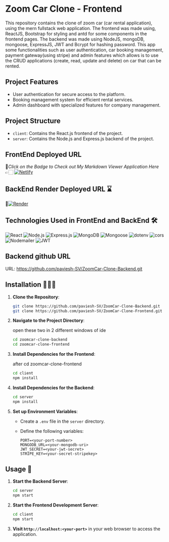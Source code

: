 # Zoom Car Clone - Frontend

This repository contains the clone of zoom car (car rental application), using the mern fullstack web application. The frontend was made using, ReactJS, Bootstrap for styling and antd for some components in the frontend pages. The backend was made using NodeJS, mongoDB, mongoose, ExpressJS, JWT and Bcrypt for hashing password. This app some functionalities such as user authentication, car booking management, payment gateway(using stripe) and admin features which allows is to use the CRUD applications (create, read, update and delete) on car that can be rented.

## Project Features

- User authentication for secure access to the platform.
- Booking management system for efficient rental services.
- Admin dashboard with specialized features for company management.

## Project Structure

- `client`: Contains the React.js frontend of the project.
- `server`: Contains the Node.js and Express.js backend of the project.

## FrontEnd Deployed URL

🔸*Click on the Badge to Check out My Markdown Viewer Application Here*👉🏻 [![Netlify](https://img.shields.io/badge/netlify-%23000000.svg?style=for-the-badge&logo=netlify&logoColor=#00C7B7)](https://zoomcar-clone-psv.netlify.app/)

## BackEnd Render Deployed URL ⌛

🔸[![Render](https://img.shields.io/badge/Render-%46E3B7.svg?style=for-the-badge&logo=render&logoColor=white)](https://zoomcar-clone-backend-45xc.onrender.com)

## Technologies Used in FrontEnd and BackEnd 🛠️

![React](https://img.shields.io/badge/React-61DAFB?style=for-the-badge&logo=react&logoColor=white)
![Node.js](https://img.shields.io/badge/Node.js-43853D?style=for-the-badge&logo=node.js&logoColor=white)
![Express.js](https://img.shields.io/badge/Express.js-000000?style=for-the-badge&logo=express&logoColor=white)
![MongoDB](https://img.shields.io/badge/MongoDB-4EA94B?style=for-the-badge&logo=mongodb&logoColor=white)
![Mongoose](https://img.shields.io/badge/Mongoose-880000?style=for-the-badge&logo=mongoose&logoColor=white)
![dotenv](https://img.shields.io/badge/dotenv-007A88?style=for-the-badge&logo=dotenv&logoColor=white)
![cors](https://img.shields.io/badge/cors-1572B6?style=for-the-badge&logo=cors&logoColor=white)
![Nodemailer](https://img.shields.io/badge/Nodemailer-339933?style=for-the-badge&logo=nodemailer&logoColor=white)
![JWT](https://img.shields.io/badge/JWT-000000?style=for-the-badge&logo=json-web-tokens&logoColor=white)

## Backend github URL

URL: https://github.com/paviesh-SV/ZoomCar-Clone-Backend.git


## Installation 🧑🏻‍💻

1. **Clone the Repository**:

   ```bash
   git clone https://github.com/paviesh-SV/ZoomCar-Clone-Backend.git
   git clone https://github.com/paviesh-SV/ZoomCar-Clone-Frontend.git
   ```

2. **Navigate to the Project Directory**:

    open these two in 2 different windows of ide

   ```bash
   cd zoomcar-clone-backend
   cd zoomcar-clone-frontend
   ```

3. **Install Dependencies for the Frontend**:

    after cd zoomcar-clone-frontend

   ```bash
   cd client
   npm install
   ```

4. **Install Dependencies for the Backend**:

   ```bash
   cd server
   npm install
   ```

5. **Set up Environment Variables**:

   - Create a `.env` file in the `server` directory.
   - Define the following variables:

     ```plaintext
     PORT=<your-port-number>
     MONGODB_URL=<your-mongodb-uri>
     JWT_SECRET=<your-jwt-secret>
     STRIPE_KEY=<your-secret-stripekey>
     ```


## Usage 🚀

1. **Start the Backend Server**:

   ```bash
   cd server
   npm start
   ```

2. **Start the Frontend Development Server**:

   ```bash
   cd client
   npm start
   ```

3. **Visit `http://localhost:<your-port>`** in your web browser to access the application.